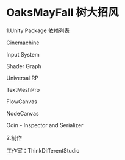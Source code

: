 # OaksMayFall 树大招风

1.Unity Package 依赖列表

Cinemachine

Input System

Shader Graph

Universal RP

TextMeshPro

FlowCanvas

NodeCanvas

Odin - Inspector and Serializer

2.制作

工作室：ThinkDifferentStudio
